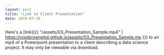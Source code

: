 ```yaml
---
layout: post
title: "Link to Client Presentation"
date: 2018-07-30
---
```

Here's a 
[link]({{ "/assets/03_Presentation_Sample.mp4" | https://rossbrownphd.github.io/assets/03_Presentation_Sample.mp }}) 
to an mp4 of a Powerpoint presentation to a client describing a data science project. 
It may only be viewable via download.
